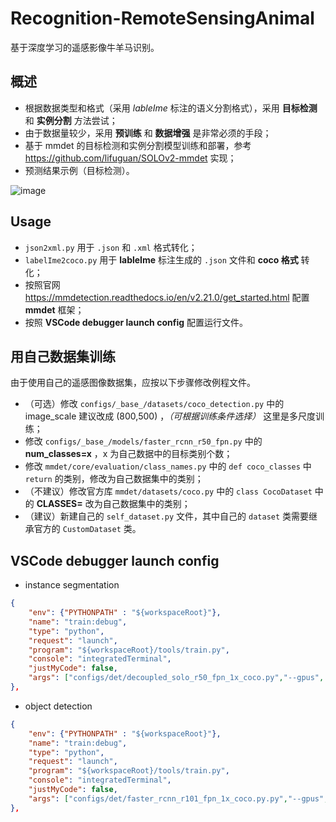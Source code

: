 # Recognition-RemoteSensingAnimal
基于深度学习的遥感影像牛羊马识别。

## 概述
- 根据数据类型和格式（采用 *lableIme* 标注的语义分割格式），采用 **目标检测** 和 **实例分割** 方法尝试；
- 由于数据量较少，采用 **预训练** 和 **数据增强** 是非常必须的手段；
- 基于 mmdet 的目标检测和实例分割模型训练和部署，参考 https://github.com/lifuguan/SOLOv2-mmdet 实现；
- 预测结果示例（目标检测）。

![image](https://user-images.githubusercontent.com/59753705/160855029-c45cbb0f-9f70-436d-b6b1-3526f729ecbf.png)

## Usage
- `json2xml.py` 用于 `.json` 和 `.xml` 格式转化；
- `labelIme2coco.py` 用于 **lableIme** 标注生成的 `.json` 文件和 **coco 格式** 转化；
- 按照官网 https://mmdetection.readthedocs.io/en/v2.21.0/get_started.html 配置 **mmdet** 框架；
- 按照 **VSCode debugger launch config** 配置运行文件。

## 用自己数据集训练
由于使用自己的遥感图像数据集，应按以下步骤修改例程文件。
- （可选）修改 `configs/_base_/datasets/coco_detection.py` 中的 image_scale 建议改成 (800,500) ，*（可根据训练条件选择）* 这里是多尺度训练；
- 修改 `configs/_base_/models/faster_rcnn_r50_fpn.py` 中的 **num_classes=x** ，x 为自己数据中的目标类别个数；
- 修改 `mmdet/core/evaluation/class_names.py` 中的 `def coco_classes` 中 `return` 的类别，修改为自己数据集中的类别；
- （不建议）修改官方库 ``mmdet/datasets/coco.py`` 中的 `class CocoDataset` 中的 **CLASSES=** 改为自己数据集中的类别；
- （建议）新建自己的 ``self_dataset.py`` 文件，其中自己的 `dataset` 类需要继承官方的 `CustomDataset` 类。

## VSCode debugger launch config
- instance segmentation
``` json
{
    "env": {"PYTHONPATH" : "${workspaceRoot}"},
    "name": "train:debug",
    "type": "python",
    "request": "launch",
    "program": "${workspaceRoot}/tools/train.py",
    "console": "integratedTerminal",
    "justMyCode": false,
    "args": ["configs/det/decoupled_solo_r50_fpn_1x_coco.py","--gpus", "1"]
},
```
- object detection
``` json
{
    "env": {"PYTHONPATH" : "${workspaceRoot}"},
    "name": "train:debug",
    "type": "python",
    "request": "launch",
    "program": "${workspaceRoot}/tools/train.py",
    "console": "integratedTerminal",
    "justMyCode": false,
    "args": ["configs/det/faster_rcnn_r101_fpn_1x_coco.py.py","--gpus", "1"]
},
```
